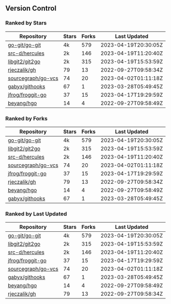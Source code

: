 ## Version Control

### Ranked by Stars

| Repository | Stars | Forks | Last Updated |
|------------|-------|-------|--------------|
| [go-git/go-git](https://github.com/go-git/go-git) | 4k | 579 | 2023-04-19T20:30:05Z |
| [src-d/hercules](https://github.com/src-d/hercules) | 2k | 146 | 2023-04-19T11:20:40Z |
| [libgit2/git2go](https://github.com/libgit2/git2go) | 2k | 315 | 2023-04-19T15:53:59Z |
| [rjeczalik/gh](https://github.com/rjeczalik/gh) | 79 | 13 | 2022-09-27T09:58:34Z |
| [sourcegraph/go-vcs](https://github.com/sourcegraph/go-vcs) | 74 | 20 | 2023-04-02T01:11:18Z |
| [gabyx/githooks](https://github.com/gabyx/githooks) | 67 | 1 | 2023-03-28T05:49:45Z |
| [jfrog/froggit-go](https://github.com/jfrog/froggit-go) | 37 | 15 | 2023-04-17T19:29:59Z |
| [beyang/hgo](https://github.com/beyang/hgo) | 14 | 4 | 2022-09-27T09:58:49Z |

### Ranked by Forks

| Repository | Stars | Forks | Last Updated |
|------------|-------|-------|--------------|
| [go-git/go-git](https://github.com/go-git/go-git) | 4k | 579 | 2023-04-19T20:30:05Z |
| [libgit2/git2go](https://github.com/libgit2/git2go) | 2k | 315 | 2023-04-19T15:53:59Z |
| [src-d/hercules](https://github.com/src-d/hercules) | 2k | 146 | 2023-04-19T11:20:40Z |
| [sourcegraph/go-vcs](https://github.com/sourcegraph/go-vcs) | 74 | 20 | 2023-04-02T01:11:18Z |
| [jfrog/froggit-go](https://github.com/jfrog/froggit-go) | 37 | 15 | 2023-04-17T19:29:59Z |
| [rjeczalik/gh](https://github.com/rjeczalik/gh) | 79 | 13 | 2022-09-27T09:58:34Z |
| [beyang/hgo](https://github.com/beyang/hgo) | 14 | 4 | 2022-09-27T09:58:49Z |
| [gabyx/githooks](https://github.com/gabyx/githooks) | 67 | 1 | 2023-03-28T05:49:45Z |

### Ranked by Last Updated

| Repository | Stars | Forks | Last Updated |
|------------|-------|-------|--------------|
| [go-git/go-git](https://github.com/go-git/go-git) | 4k | 579 | 2023-04-19T20:30:05Z |
| [libgit2/git2go](https://github.com/libgit2/git2go) | 2k | 315 | 2023-04-19T15:53:59Z |
| [src-d/hercules](https://github.com/src-d/hercules) | 2k | 146 | 2023-04-19T11:20:40Z |
| [jfrog/froggit-go](https://github.com/jfrog/froggit-go) | 37 | 15 | 2023-04-17T19:29:59Z |
| [sourcegraph/go-vcs](https://github.com/sourcegraph/go-vcs) | 74 | 20 | 2023-04-02T01:11:18Z |
| [gabyx/githooks](https://github.com/gabyx/githooks) | 67 | 1 | 2023-03-28T05:49:45Z |
| [beyang/hgo](https://github.com/beyang/hgo) | 14 | 4 | 2022-09-27T09:58:49Z |
| [rjeczalik/gh](https://github.com/rjeczalik/gh) | 79 | 13 | 2022-09-27T09:58:34Z |

